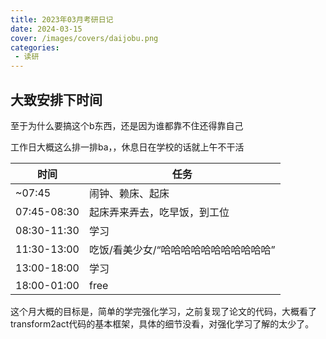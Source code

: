 ```yaml
---
title: 2023年03月考研日记
date: 2024-03-15
cover: /images/covers/daijobu.png
categories:
 - 读研
---
```


<!-- more -->

## 大致安排下时间

至于为什么要搞这个b东西，还是因为谁都靠不住还得靠自己

工作日大概这么排一排ba，，休息日在学校的话就上午不干活

| 时间        | 任务                                   |
| ----------- | -------------------------------------- |
| ~07:45      | 闹钟、赖床、起床                       |
| 07:45-08:30 | 起床弄来弄去，吃早饭，到工位           |
| 08:30-11:30 | 学习                                   |
| 11:30-13:00 | 吃饭/看美少女/“哈哈哈哈哈哈哈哈哈哈哈” |
| 13:00-18:00 | 学习                                   |
| 18:00-01:00 | free                                   |

这个月大概的目标是，简单的学完强化学习，之前复现了论文的代码，大概看了transform2act代码的基本框架，具体的细节没看，对强化学习了解的太少了。

